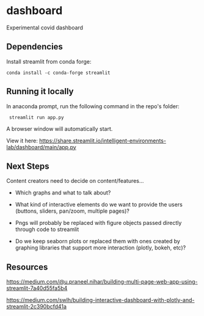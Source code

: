 # dashboard
 Experimental covid dashboard

## Dependencies 
Install streamlit from conda forge:

``` conda install -c conda-forge streamlit ```

## Running it locally 
In anaconda prompt, run the following command in the repo's folder:

``` streamlit run app.py```

A browser window will automatically start.

View it here: https://share.streamlit.io/intelligent-environments-lab/dashboard/main/app.py

## Next Steps
Content creators need to decide on content/features...

  - Which graphs and what to talk about?
  - What kind of interactive elements do we want to provide the users (buttons, sliders, pan/zoom, multiple pages)?
  
  - Pngs will probably be replaced with figure objects passed directly through code to streamlit
  - Do we keep seaborn plots or replaced them with ones created by graphing libraries that support more interaction (plotly, bokeh, etc)?
  

## Resources

https://medium.com/@u.praneel.nihar/building-multi-page-web-app-using-streamlit-7a40d55fa5b4

https://medium.com/swlh/building-interactive-dashboard-with-plotly-and-streamlit-2c390bcfd41a
